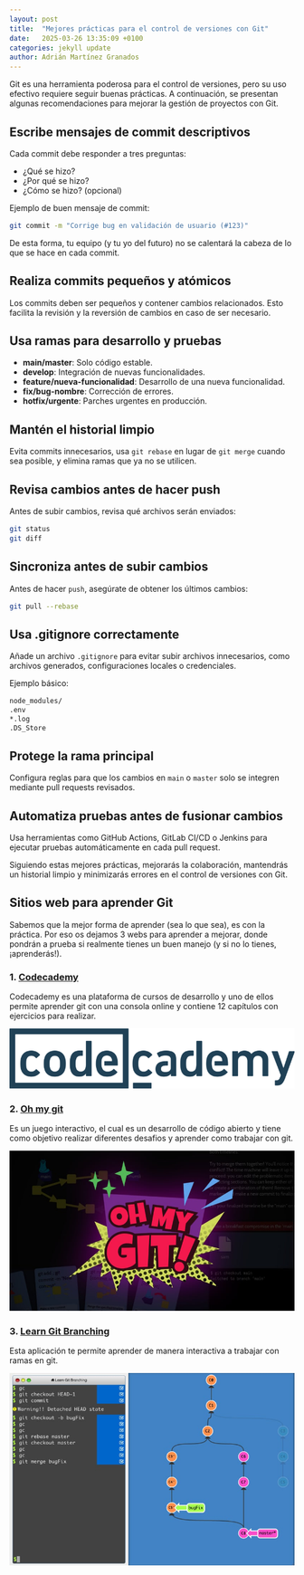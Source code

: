 ```yaml
---
layout: post
title:  "Mejores prácticas para el control de versiones con Git"
date:   2025-03-26 13:35:09 +0100
categories: jekyll update
author: Adrián Martínez Granados
---
```


Git es una herramienta poderosa para el control de versiones, pero su uso efectivo requiere seguir buenas prácticas. A continuación, se presentan algunas recomendaciones para mejorar la gestión de proyectos con Git.

## Escribe mensajes de commit descriptivos
Cada commit debe responder a tres preguntas:
- ¿Qué se hizo?
- ¿Por qué se hizo?
- ¿Cómo se hizo? (opcional)

Ejemplo de buen mensaje de commit:
```sh
git commit -m "Corrige bug en validación de usuario (#123)"
```

De esta forma, tu equipo (y tu yo del futuro) no se calentará la cabeza de lo que se hace en cada commit.

## Realiza commits pequeños y atómicos
Los commits deben ser pequeños y contener cambios relacionados. Esto facilita la revisión y la reversión de cambios en caso de ser necesario.

## Usa ramas para desarrollo y pruebas
- **main/master**: Solo código estable.
- **develop**: Integración de nuevas funcionalidades.
- **feature/nueva-funcionalidad**: Desarrollo de una nueva funcionalidad.
- **fix/bug-nombre**: Corrección de errores.
- **hotfix/urgente**: Parches urgentes en producción.

## Mantén el historial limpio
Evita commits innecesarios, usa `git rebase` en lugar de `git merge` cuando sea posible, y elimina ramas que ya no se utilicen.

## Revisa cambios antes de hacer push
Antes de subir cambios, revisa qué archivos serán enviados:
```sh
git status
git diff
```

## Sincroniza antes de subir cambios
Antes de hacer `push`, asegúrate de obtener los últimos cambios:
```sh
git pull --rebase
```

## Usa .gitignore correctamente
Añade un archivo `.gitignore` para evitar subir archivos innecesarios, como archivos generados, configuraciones locales o credenciales.

Ejemplo básico:
```
node_modules/
.env
*.log
.DS_Store
```

## Protege la rama principal
Configura reglas para que los cambios en `main` o `master` solo se integren mediante pull requests revisados.

## Automatiza pruebas antes de fusionar cambios
Usa herramientas como GitHub Actions, GitLab CI/CD o Jenkins para ejecutar pruebas automáticamente en cada pull request.

Siguiendo estas mejores prácticas, mejorarás la colaboración, mantendrás un historial limpio y minimizarás errores en el control de versiones con Git.

## Sitios web para aprender Git

Sabemos que la mejor forma de aprender (sea lo que sea), es con la práctica. Por eso os dejamos 3 webs para aprender a mejorar, donde pondrán a prueba si realmente tienes un buen manejo (y si no lo tienes, ¡aprenderás!).

### 1. [Codecademy][codecademy]

Codecademy es una plataforma de cursos de desarrollo y uno de ellos permite aprender git con una consola online y contiene 12 capítulos con ejercicios para realizar.

![imagenCodecademi](/assets/codeAcademy.png)


### 2. [Oh my git][ohMyGit]

Es un juego interactivo, el cual es un desarrollo de código abierto y tiene como objetivo realizar diferentes desafios y aprender como trabajar con git.

![imagenohmygit](/assets/ohmygit.png)

### 3. [Learn Git Branching][learnGitBranching]

Esta aplicación te permite aprender de manera interactiva a trabajar con ramas en git.

![imagenlearning](/assets/learning.jpg)


[codecademy]: https://www.codecademy.com/learn/learn-git
[ohMyGit]: https://ohmygit.org/
[learnGitBranching]: https://learngitbranching.js.org/?locale=es_AR


